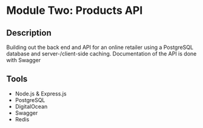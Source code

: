 # Module Two: Products API
## Description
Building out the back end and API for an online retailer using a PostgreSQL database and server-/client-side caching. Documentation of the API is done with Swagger
## Tools
* Node.js & Express.js
* PostgreSQL
* DigitalOcean
* Swagger
* Redis